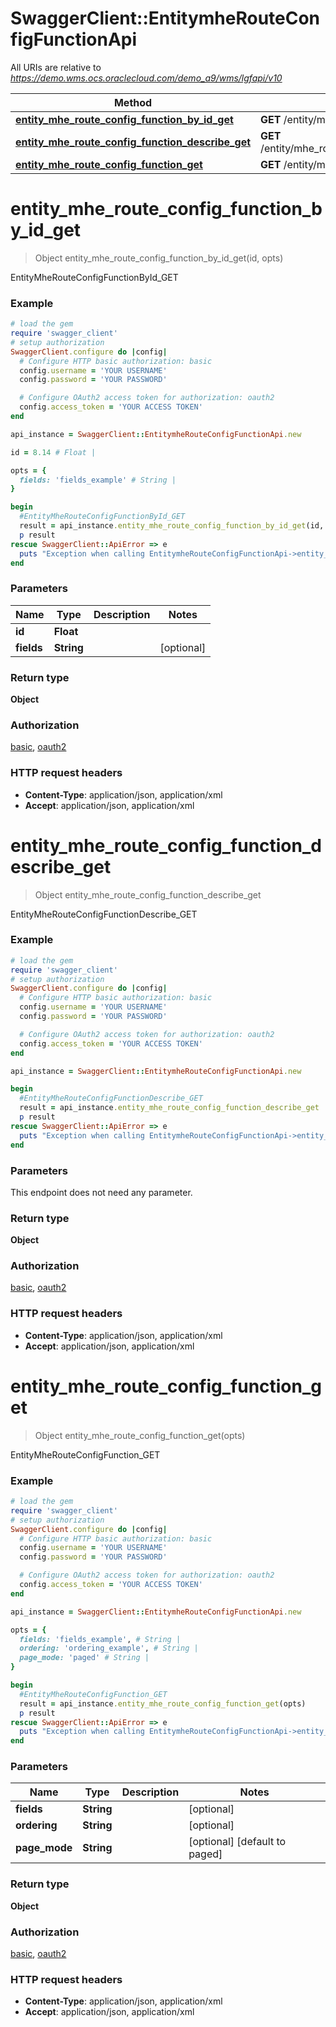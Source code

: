 # SwaggerClient::EntitymheRouteConfigFunctionApi

All URIs are relative to *https://demo.wms.ocs.oraclecloud.com/demo_a9/wms/lgfapi/v10*

Method | HTTP request | Description
------------- | ------------- | -------------
[**entity_mhe_route_config_function_by_id_get**](EntitymheRouteConfigFunctionApi.md#entity_mhe_route_config_function_by_id_get) | **GET** /entity/mhe_route_config_function/{id} | EntityMheRouteConfigFunctionById_GET
[**entity_mhe_route_config_function_describe_get**](EntitymheRouteConfigFunctionApi.md#entity_mhe_route_config_function_describe_get) | **GET** /entity/mhe_route_config_function/describe | EntityMheRouteConfigFunctionDescribe_GET
[**entity_mhe_route_config_function_get**](EntitymheRouteConfigFunctionApi.md#entity_mhe_route_config_function_get) | **GET** /entity/mhe_route_config_function | EntityMheRouteConfigFunction_GET


# **entity_mhe_route_config_function_by_id_get**
> Object entity_mhe_route_config_function_by_id_get(id, opts)

EntityMheRouteConfigFunctionById_GET



### Example
```ruby
# load the gem
require 'swagger_client'
# setup authorization
SwaggerClient.configure do |config|
  # Configure HTTP basic authorization: basic
  config.username = 'YOUR USERNAME'
  config.password = 'YOUR PASSWORD'

  # Configure OAuth2 access token for authorization: oauth2
  config.access_token = 'YOUR ACCESS TOKEN'
end

api_instance = SwaggerClient::EntitymheRouteConfigFunctionApi.new

id = 8.14 # Float | 

opts = { 
  fields: 'fields_example' # String | 
}

begin
  #EntityMheRouteConfigFunctionById_GET
  result = api_instance.entity_mhe_route_config_function_by_id_get(id, opts)
  p result
rescue SwaggerClient::ApiError => e
  puts "Exception when calling EntitymheRouteConfigFunctionApi->entity_mhe_route_config_function_by_id_get: #{e}"
end
```

### Parameters

Name | Type | Description  | Notes
------------- | ------------- | ------------- | -------------
 **id** | **Float**|  | 
 **fields** | **String**|  | [optional] 

### Return type

**Object**

### Authorization

[basic](../README.md#basic), [oauth2](../README.md#oauth2)

### HTTP request headers

 - **Content-Type**: application/json, application/xml
 - **Accept**: application/json, application/xml



# **entity_mhe_route_config_function_describe_get**
> Object entity_mhe_route_config_function_describe_get

EntityMheRouteConfigFunctionDescribe_GET



### Example
```ruby
# load the gem
require 'swagger_client'
# setup authorization
SwaggerClient.configure do |config|
  # Configure HTTP basic authorization: basic
  config.username = 'YOUR USERNAME'
  config.password = 'YOUR PASSWORD'

  # Configure OAuth2 access token for authorization: oauth2
  config.access_token = 'YOUR ACCESS TOKEN'
end

api_instance = SwaggerClient::EntitymheRouteConfigFunctionApi.new

begin
  #EntityMheRouteConfigFunctionDescribe_GET
  result = api_instance.entity_mhe_route_config_function_describe_get
  p result
rescue SwaggerClient::ApiError => e
  puts "Exception when calling EntitymheRouteConfigFunctionApi->entity_mhe_route_config_function_describe_get: #{e}"
end
```

### Parameters
This endpoint does not need any parameter.

### Return type

**Object**

### Authorization

[basic](../README.md#basic), [oauth2](../README.md#oauth2)

### HTTP request headers

 - **Content-Type**: application/json, application/xml
 - **Accept**: application/json, application/xml



# **entity_mhe_route_config_function_get**
> Object entity_mhe_route_config_function_get(opts)

EntityMheRouteConfigFunction_GET



### Example
```ruby
# load the gem
require 'swagger_client'
# setup authorization
SwaggerClient.configure do |config|
  # Configure HTTP basic authorization: basic
  config.username = 'YOUR USERNAME'
  config.password = 'YOUR PASSWORD'

  # Configure OAuth2 access token for authorization: oauth2
  config.access_token = 'YOUR ACCESS TOKEN'
end

api_instance = SwaggerClient::EntitymheRouteConfigFunctionApi.new

opts = { 
  fields: 'fields_example', # String | 
  ordering: 'ordering_example', # String | 
  page_mode: 'paged' # String | 
}

begin
  #EntityMheRouteConfigFunction_GET
  result = api_instance.entity_mhe_route_config_function_get(opts)
  p result
rescue SwaggerClient::ApiError => e
  puts "Exception when calling EntitymheRouteConfigFunctionApi->entity_mhe_route_config_function_get: #{e}"
end
```

### Parameters

Name | Type | Description  | Notes
------------- | ------------- | ------------- | -------------
 **fields** | **String**|  | [optional] 
 **ordering** | **String**|  | [optional] 
 **page_mode** | **String**|  | [optional] [default to paged]

### Return type

**Object**

### Authorization

[basic](../README.md#basic), [oauth2](../README.md#oauth2)

### HTTP request headers

 - **Content-Type**: application/json, application/xml
 - **Accept**: application/json, application/xml



